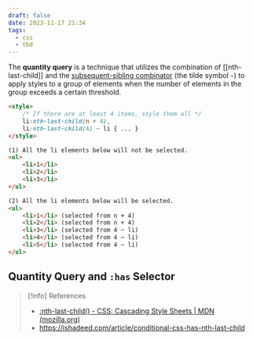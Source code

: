 ```yaml
---
draft: false
date: 2023-11-17 21:34
tags:
  - css
  - tbd
---
```


The **quantity query** is a technique that utilizes the combination of [[nth-last-child]] and the [subsequent-sibling combinator](https://developer.mozilla.org/en-US/docs/Web/CSS/Subsequent-sibling_combinator) (the tilde symbol `~`) to apply styles to a group of elements when the number of elements in the group exceeds a certain threshold.

```html
<style>
	/* If there are at least 4 items, style them all */
	li:nth-last-child(n + 4),
	li:nth-last-child(4) ~ li { ... }
</style>

(1) All the li elements below will not be selected.
<ul>
	<li>1</li>
	<li>2</li>
	<li>3</li>
</ul>

(2) All the li elements below will be selected.
<ul>
	<li>1</li> (selected from n + 4)
	<li>2</li> (selected from n + 4)
	<li>3</li> (selected from 4 ~ li)
	<li>4</li> (selected from 4 ~ li)
	<li>5</li> (selected from 4 ~ li)
</ul>
```

## Quantity Query and `:has` Selector



> [!info] References
> - [:nth-last-child() - CSS: Cascading Style Sheets | MDN (mozilla.org)](https://developer.mozilla.org/en-US/docs/Web/CSS/:nth-last-child#quantity_query)
> - https://ishadeed.com/article/conditional-css-has-nth-last-child
